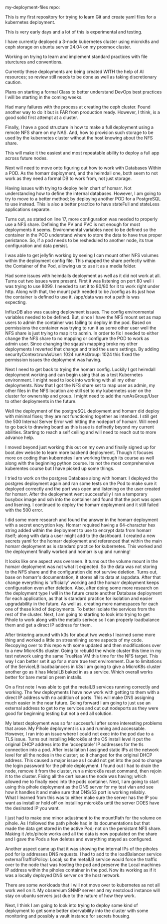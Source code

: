 my-deployment-files repo:  

This is my first repository for trying to learn Git and create yaml files for a kubernetes deployment.  

This is very early days and a lot of this is experimental and testing.  

I have currently deployed a 3-node kubernetes cluster using microk8s and ceph storage on ubuntu server 24.04 on my proxmox cluster.  

Working on trying to learn and implement standard practices with file sturctures and conventions.  

Currently these deployments are being created WITH the help of AI resources; so review still needs to be done as well as taking discretionary caution.  

Plans on starting a formal Class to better understand DevOps best practices I will be starting in the coming weeks. 

Had many failures with the process at creating the ceph cluster.  Found another way to do it but is FAR from production ready.  However, I think, is a good solid first attempt at a cluster.

Finally, I have a good structure in how to make a full deployment using a remote NFS share on my NAS.  And, how to provision such storage to be used by the kubernetes cluster without the host knowing about the NFS share.

This will make it the easiest and most repeatable ability to deploy a full app across future nodes.

Next will need to move onto figuring out how to work with Databases Within a POD.  As the homarr deployment, and the heimdall one, both seem to not work as they need a formal DB to work from, not just storage. 

Having issues with trying to deploy helm chart of homarr. Not understanding how to define the internal databases.  However, I am going to try to move to a better method; by deploying another POD for a PostgreSQL to use instead.  This is also a better practice to have stateFull and stateLess applications separate.  

Turns out, as stated on line 17, more configuration was needed to properly use a NFS share.  Defining the PV and PVC is not enough for most deployments it seems.  Environmental variables need to be defined so the container in the POD understand where to store the data to have true proper peristance.  So, if a pod needs to be resheduled to another node, its true configuration and data persist.  

I was able to get jellyfin working by seeing I can mount other NFS volumes within the deployment config file.  This mapped the share perfectly within the Container of the Pod, allowing us to use it as a media folder. 

Had some issues with heimdalls deployment as well as it did not work at all.  Turns out two issues were present.  First it was listening on port 80 well i was trying to use 8099.  I needed to set it to 80/80 for it to work right under http.  Along with that, the mount path needed to be /config as its just how the container is defined to use it.  /app/data was not a path is was expecting.  

InfluxDB also was causing deployment issues.  The config environmental variables needed to be defined. But, since I have the NFS mount set as map users to admin the container was failing to deploy in the pod.  Based on permissions the container was trying to run it as some other user well the NFS share is just trying to map it to admin.  In order to fix I needed to either change the NFS share to no mapping or configure the POD to work as admin user.  Since changing the sqaush mapping broke my other deployments I reverted that change and tried the users settings.  By adding securityContext:runAsUser: 1024  runAsGroup: 1024 this fixed the permission issues the deployment was having. 

Next I need to get back to trying the homarr config.  Luckily I got heimdall deployment working and can begin using that as a test Kubernetes environment. I might need to look into working with all my other deployments. Now that I got the NFS share set to map user as admin, my other files in the NFS location are still set to my kubernetes user on the cluster for ownership and group.  I might need to add the runAsGroup/User to other deployments in the future.

Well the deployment of the postgreSQL deployment and homarr did deploy with minimal fixes; they are not functioning together as intended.  I still get the 500 Internal Server Error well hitting the nodeport of homarr.  Will need to go back to drawing board as this issue is definetly beyond my current abilities.  Starting to reach a self ceiling and will need to reach out to more advance help.

I moved beyond just working this out on my own and finally signed up for boot.dev website to learn more backend deployment.  Though it focuses more on coding than kubernetes I am working through its course as well along with the beginning python course.  Its not the most comprehensive kuberentes course but I have picked up some things. 

I tried to work on the postgres Database along with homarr.  I deployed the postgres deployment again and ran some tests on the Pod to make sure it deployed correctly and the port was open and listening on the user created for homarr.  After the deployment went successfully I ran a temporary busybox image and ssh into the container and found that the port was open and lisening.  I continued to deploy the homarr deployment and it still failed with the 500 error. 

I did some more research and found the answer in the homarr deployment with a secret encryption key. Homarr required having a 64-character hex string added within the deployment to use to encrypt data from homarr itself; along with data a user might add to the dashboard. I created a new secrets yaml for the homarr deployment and referenced that within the main homarr deployment as is standard practice for kubernetes.  This worked and the deployment finally worked and homarr is up and running!

It looks like one aspect was overseen.  It turns out the volume mount in the homarr deployment was not what it expected.  So the data was not storing to the NFS share and the configuration did not survive deletion.  Turns out, base on homarr's documentation, it stores all its data at    /appdata.  After that change everything is 'officially' working and the homarr deployment keeps configuration even after deletion.  Also, after doing some more research on the deployment type I will in the future create another Database deployment for each application, as that is standard practice for isolation and easier upgradability in the future.  As well as, creating more namespaces for each one of these kind of deployments.  To better isolate the services from the rest of the cluster. Next, I am going to starting to look into trying to get Pihole to work along with the metallb serivce so I can properly loadbalance them and get a direct IP address for them.  

After tinkering around with k3s for about two weeks I learned some more thing and worked a little on streamlining some aspects of my code.  Recopying over to this repo with some updated and then modifications over to a new MicroK8s cluster.  Going to rebuild the whole cluster this time in my test network using the same TrueNas VM this time for the NFS target.  This way I can better set it up for a more true test environment.  Due to limitations of the ServiceLB loadbalancers in k3s I am going to give a MicroK8s cluster another go as it has MetalLB baked in as a service.  Which overall works better for bare metal on prem installs. 

On a first note I was able to get the metalLB services running correctly and working.  The few deployments I have now work with getting to them with a direct IP address with no addition of ports.  This will make DNS assigning much easier in the near future.  Going forward I am going to just use an external address to get to my services and cut out nodeports as they were good for beginning testing but not a end all solution.

My latest deployment was so far successful after some interesting problems that arose. My Pihole deployment is up and running and accessable. However, I ran into an issue where I could not exec into the pod due to a TLS issue.  Turns out installing Microk8s at the OS install level it put the original DHCP address into the 'acceptable' IP addresses for the tls connection into a pod.  After installation I assigned static IPs at the network level for all the nodes in the cluster; so it changed for the original DHCP address.  This caused a major issue as I could not get into the pod to change the login password for the pihole deployment. I found out I had to drain the node, remove it from the cluster, run a microk8s reset command, then rejoin it to the cluster.  Fixing all the cert issues the node was having; which allowed me to finally exec into the pods container.  Next, I am going to start using this pihole deployment as the DNS server for my test vlan and see how it handles it and make sure that DNS/53 port is working reliably.  
What I learned from this was to either make sure the server has the IP you want as install or hold off on installing microk8s until the server DOES have the desinated IP you want.  

I just had to make one minor adjustment to the mountPath for the volume on pihole.  As I followed the path pihole had in its documentations but that made the data get stored in the active Pod; not on the persistant NFS share.  Making it /etc/pihole works and all the data is now populated on the share and I gave the Pods a few deletes and everything stayed as configured. 

Another aspect came up that it was showing the internal IPs of the piholes pod for ip addresses DNS requests.  I had to add to the loadBalancer service externalTrafficPolicy: Local; so the metalLB service would force the traffic over to the node that was hosting the pod and preserve the Local machines IP address within the piholes container in the pod.  Now its working as if it was a locally deployed DNS server on the host network. 

There are some workloads that I will not move over to kubernetes as not all work well on it.  My observium SNMP server and my nextcloud instance will stay on ubuntu servers just due to the nature of how they work.  

Next, I think I am going to look into trying to deploy some kind of deployment to get some better obervability into the cluster with some monitoring and possibly a vault instance for secrets housing.  